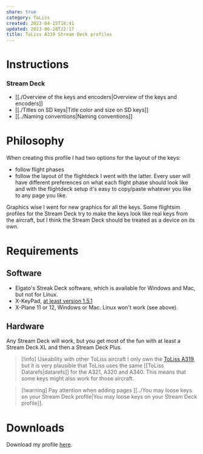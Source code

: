 ```yaml
---
share: true
category: ToLiss
created: 2023-04-15T18:41
updated: 2023-06-28T22:17
title: ToLiss A319 Stream Deck profiles
---
```

# Instructions
### Stream Deck
- [[./Overview of the keys and encoders|Overview of the keys and encoders]]
- [[./Titles on SD keys|Title color and size on SD keys]]
- [[../Naming conventions|Naming conventions]]

# Philosophy
When creating this profile I had two options for the layout of the keys:
- follow flight phases
- follow the layout of the flightdeck
I went with the latter. Every user will have different preferences on what each flight phase should look like and with the flightdeck setup it's easy to copy/paste whatever you like to any page you like.

Graphics wise I went for new graphics for all the keys. Some flightsim profiles for the Stream Deck try to make the keys look like real keys from the aircraft, but I think the Stream Deck should be treated as a device on its own.

# Requirements

## Software

- Elgato's Streak Deck software, which is available for Windows and Mac, but not for Linux.
- X-KeyPad, [at least version 1.5.1](https://link.passengerflying.com/vqfZ7z)
- X-Plane 11 or 12, Windows or Mac. Linux won't work (see above).

## Hardware
Any Stream Deck will work, but you get most of the fun with at least a Stream Deck XL and then a Stream Deck Plus.

> [!info] Useability with other ToLiss aircraft
> I only own the [ToLiss A319](https://link.passengerflying.com/G0y26b), but it is very plausible that ToLiss uses the same [[ToLiss Datarefs|datarefs]] for the A321, A320 and A340. This means that some keys might also work for those aircraft.

> [!warning] Pay attention when adding pages
> [[../You may loose keys on your Stream Deck profile|You may loose keys on your Stream Deck profile]].

# Downloads
Download my profile [here](https://link.passengerflying.com/tmVM2M).
